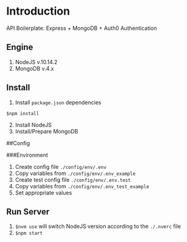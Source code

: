 
# Introduction

API Boilerplate: Express + MongoDB + Auth0 Authentication

## Engine

1. NodeJS v.10.14.2
2. MongoDB v.4.x

## Install 

1. Install `package.json` dependencies

`$npm install`

2. Install NodeJS
3. Install/Prepare MongoDB


##Config

###Environment

1. Create config file `./config/env/.env`
2. Copy variables from `./config/env/.env_example`
3. Create test config file `./config/env/.env.test`
4. Copy variables from `./config/env/.env_test_example`
5. Set appropriate values


## Run Server

1. `$nvm use` will switch NodeJS version according to the `./.nvmrc` file
2. `$npm start`
